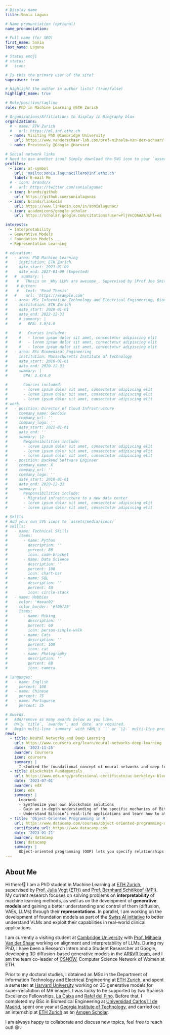 ```yaml
---
# Display name
title: Sonia Laguna

# Name pronunciation (optional)
name_pronunciation: 

# Full name (for SEO)
first_name: Sonia
last_name: Laguna

# Status emoji
# status:
#   icon:

# Is this the primary user of the site?
superuser: true

# Highlight the author in author lists? (true/false)
highlight_name: true

# Role/position/tagline
role: PhD in Machine Learning @ETH Zurich

# Organizations/Affiliations to display in Biography blox
organizations:
  # - name: ETH Zurich
  #   url: https://ml.inf.ethz.ch
  - name: Visiting PhD @Cambridge University
    url: https://www.vanderschaar-lab.com/prof-mihaela-van-der-schaar/
  - name: Previously @Google @Harvard

# Social network links
# Need to use another icon? Simply download the SVG icon to your `assets/media/icons/` folder.
profiles:
  - icon: at-symbol
    url: 'mailto:sonia.lagunacillero@inf.ethz.ch'
    label: E-mail Me
  # - icon: brands/x
  #   url: https://twitter.com/sonialagunac
  - icon: brands/github
    url: https://github.com/sonialagunac
  - icon: brands/linkedin
    url: https://www.linkedin.com/in/sonialagunac/
  - icon: academicons/google-scholar
    url: https://scholar.google.com/citations?user=PljVnCQAAAAJ&hl=es

interests:
  - Interpretability
  - Generative Models
  - Foundation Models
  - Representation Learning

# education:
#   - area: PhD Machine Learning
#     institution: ETH Zurich
#     date_start: 2023-01-09
#     date_end: 2027-01-09 (Expected)
#   #  summary: |
#    #   Thesis on _Why LLMs are awesome_. Supervised by [Prof Joe Smith](https://example.com). Presented papers at 5 IEEE conferences with the contributions being published in 2 Springer journals.
#    # button:
#    #   text: 'Read Thesis'
#   #    url: 'https://example.com'
#   - area: MSc Information Technology and Electrical Engineering, Biomedical Engineering
#     institution: ETH Zurich
#     date_start: 2020-01-01
#     date_end: 2022-12-31
#     # summary: |
#     #   GPA: 3.8/4.0

#     #   Courses included:
#     #   - lorem ipsum dolor sit amet, consectetur adipiscing elit
#     #   - lorem ipsum dolor sit amet, consectetur adipiscing elit
#     #   - lorem ipsum dolor sit amet, consectetur adipiscing elit
#   - area: BSc Biomedical Engineering
#     institution: Massachusetts Institute of Technology
#     date_start: 2016-01-01
#     date_end: 2020-12-31
#     summary: |
#       GPA: 3.4/4.0
      
#       Courses included:
#       - lorem ipsum dolor sit amet, consectetur adipiscing elit
#       - lorem ipsum dolor sit amet, consectetur adipiscing elit
#       - lorem ipsum dolor sit amet, consectetur adipiscing elit
# work:
#   - position: Director of Cloud Infrastructure
#     company_name: GenCoin
#     company_url: ''
#     company_logo: ''
#     date_start: 2021-01-01
#     date_end: ''
#     summary: |2-
#       Responsibilities include:
#       - lorem ipsum dolor sit amet, consectetur adipiscing elit
#       - lorem ipsum dolor sit amet, consectetur adipiscing elit
#       - lorem ipsum dolor sit amet, consectetur adipiscing elit
#   - position: Backend Software Engineer
#     company_name: X
#     company_url: ''
#     company_logo: ''
#     date_start: 2016-01-01
#     date_end: 2020-12-31
#     summary: |
#       Responsibilities include:
#       - Migrated infrastructure to a new data center
#       - lorem ipsum dolor sit amet, consectetur adipiscing elit
#       - lorem ipsum dolor sit amet, consectetur adipiscing elit

# Skills
# Add your own SVG icons to `assets/media/icons/`
# skills:
#   - name: Technical Skills
#     items:
#       - name: Python
#         description: ''
#         percent: 80
#         icon: code-bracket
#       - name: Data Science
#         description: ''
#         percent: 100
#         icon: chart-bar
#       - name: SQL
#         description: ''
#         percent: 40
#         icon: circle-stack
#   - name: Hobbies
#     color: '#eeac02'
#     color_border: '#f0bf23'
#     items:
#       - name: Hiking
#         description: ''
#         percent: 60
#         icon: person-simple-walk
#       - name: Cats
#         description: ''
#         percent: 100
#         icon: cat
#       - name: Photography
#         description: ''
#         percent: 80
#         icon: camera

# languages:
#   - name: English
#     percent: 100
#   - name: Chinese
#     percent: 75
#   - name: Portuguese
#     percent: 25

# Awards.
#   Add/remove as many awards below as you like.
#   Only `title`, `awarder`, and `date` are required.
#   Begin multi-line `summary` with YAML's `|` or `|2-` multi-line prefix and indent 2 spaces below.
news:
  - title: Neural Networks and Deep Learning
    url: https://www.coursera.org/learn/neural-networks-deep-learning
    date: '2023-11-25'
    awarder: Coursera
    icon: coursera
    summary: |
      I studied the foundational concept of neural networks and deep learning. By the end, I was familiar with the significant technological trends driving the rise of deep learning; build, train, and apply fully connected deep neural networks; implement efficient (vectorized) neural networks; identify key parameters in a neural network’s architecture; and apply deep learning to your own applications.
  - title: Blockchain Fundamentals
    url: https://www.edx.org/professional-certificate/uc-berkeleyx-blockchain-fundamentals
    date: '2023-07-01'
    awarder: edX
    icon: edx
    summary: |
      Learned:
      - Synthesize your own blockchain solutions
      - Gain an in-depth understanding of the specific mechanics of Bitcoin
      - Understand Bitcoin’s real-life applications and learn how to attack and destroy Bitcoin, Ethereum, smart contracts and Dapps, and alternatives to Bitcoin’s Proof-of-Work consensus algorithm
  - title: 'Object-Oriented Programming in R'
    url: https://www.datacamp.com/courses/object-oriented-programming-with-s3-and-r6-in-r
    certificate_url: https://www.datacamp.com
    date: '2023-01-21'
    awarder: datacamp
    icon: datacamp
    summary: |
      Object-oriented programming (OOP) lets you specify relationships between functions and the objects that they can act on, helping you manage complexity in your code. This is an intermediate level course, providing an introduction to OOP, using the S3 and R6 systems. S3 is a great day-to-day R programming tool that simplifies some of the functions that you write. R6 is especially useful for industry-specific analyses, working with web APIs, and building GUIs.
---
```


## About Me

Hi there!👋 I am a PhD student in Machine Learning at [ETH Zurich](https://ethz.ch/en.html), supervised by [Prof. Julia Vogt (ETH)](https://mds.inf.ethz.ch/) and [Prof. Bernhard Schölkopf (MPI)](https://ei.is.mpg.de/). My current research focuses on solving problems on **interpretability** of machine learning methods, as well as on the development of **generative models** and gaining a better understanding and control of them (diffusion, VAEs, LLMs) through their **representations**. In parallel, I am working on the development of foundation models as part of the [Swiss AI initiative](https://www.swiss-ai.org/) to better understand VLMs and exploit their capabilities in real-world clinical applications. 

I am currently a visiting student at [Cambridge University](https://www.cam.ac.uk/) with [Prof. Mihaela Van der Shaar](https://www.vanderschaar-lab.com/prof-mihaela-van-der-schaar/) working on alignment and interpretability of LLMs. During my PhD, I have been a Research Intern and a Student Researcher at Google, developing 3D diffusion-based generative models in the [AR&VR team](https://arvr.google.com/), and I am the team co-leader of [CSNOW](https://csnow.inf.ethz.ch/), Computer Science Network of Women at ETH. 

Prior to my doctoral studies, I obtained an MSc in the Department of Information Technology and Electrical Engineering at [ETH Zurich](https://ethz.ch/en.html), and spent a semester at [Harvard University](https://www.harvard.edu/) working on 3D generative models for super-resolution of MR images. I was lucky to be supported by two Spanish Excellence Fellowships, [La Caixa](https://becarios.fundacionlacaixa.org/en/sonia-laguna-cillero-B005184) and [Rafel del Pino](https://bfrdelpino.com/). Before that, I completed my BSc in Biomedical Engineering at [Universidad Carlos III de Madrid](https://www.uc3m.es/Home), spent one year at [Georgia Institute of Technology](https://www.gatech.edu/), and carried out an internship at [ETH Zurich](https://ethz.ch/en.html) as an [Amgen Scholar](https://amgenscholars.com/). 

I am always happy to collaborate and discuss new topics, feel free to reach out! 😃💡
